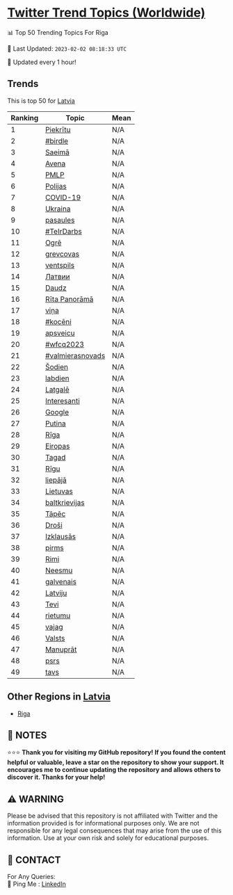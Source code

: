 [Twitter Trend Topics (Worldwide)](https://github.com/ErcinDedeoglu/Twitter-Trend-Topics)
==========


📊 Top 50 Trending Topics For Riga

📆 Last Updated: `2023-02-02 08:18:33 UTC`

🔧 Updated every 1 hour!


## Trends

This is top 50 for [Latvia](</Latvia>)

| Ranking | Topic | Mean |
| ------- | ------------ | ------------ |
| 1 | [Piekrītu](http://twitter.com/search?q=Piekr%c4%abtu) | N/A |
| 2 | [#birdle](http://twitter.com/search?q=%23birdle) | N/A |
| 3 | [Saeimā](http://twitter.com/search?q=Saeim%c4%81) | N/A |
| 4 | [Avena](http://twitter.com/search?q=Avena) | N/A |
| 5 | [PMLP](http://twitter.com/search?q=PMLP) | N/A |
| 6 | [Polijas](http://twitter.com/search?q=Polijas) | N/A |
| 7 | [COVID-19](http://twitter.com/search?q=COVID-19) | N/A |
| 8 | [Ukraina](http://twitter.com/search?q=Ukraina) | N/A |
| 9 | [pasaules](http://twitter.com/search?q=pasaules) | N/A |
| 10 | [#TeIrDarbs](http://twitter.com/search?q=%23TeIrDarbs) | N/A |
| 11 | [Ogrē](http://twitter.com/search?q=Ogr%c4%93) | N/A |
| 12 | [grevcovas](http://twitter.com/search?q=grevcovas) | N/A |
| 13 | [ventspils](http://twitter.com/search?q=ventspils) | N/A |
| 14 | [Латвии](http://twitter.com/search?q=%d0%9b%d0%b0%d1%82%d0%b2%d0%b8%d0%b8) | N/A |
| 15 | [Daudz](http://twitter.com/search?q=Daudz) | N/A |
| 16 | [Rīta Panorāmā](http://twitter.com/search?q=R%c4%abta+Panor%c4%81m%c4%81) | N/A |
| 17 | [viņa](http://twitter.com/search?q=vi%c5%86a) | N/A |
| 18 | [#kocēni](http://twitter.com/search?q=%23koc%c4%93ni) | N/A |
| 19 | [apsveicu](http://twitter.com/search?q=apsveicu) | N/A |
| 20 | [#wfcq2023](http://twitter.com/search?q=%23wfcq2023) | N/A |
| 21 | [#valmierasnovads](http://twitter.com/search?q=%23valmierasnovads) | N/A |
| 22 | [Šodien](http://twitter.com/search?q=%c5%a0odien) | N/A |
| 23 | [labdien](http://twitter.com/search?q=labdien) | N/A |
| 24 | [Latgalē](http://twitter.com/search?q=Latgal%c4%93) | N/A |
| 25 | [Interesanti](http://twitter.com/search?q=Interesanti) | N/A |
| 26 | [Google](http://twitter.com/search?q=Google) | N/A |
| 27 | [Putina](http://twitter.com/search?q=Putina) | N/A |
| 28 | [Rīga](http://twitter.com/search?q=R%c4%abga) | N/A |
| 29 | [Eiropas](http://twitter.com/search?q=Eiropas) | N/A |
| 30 | [Tagad](http://twitter.com/search?q=Tagad) | N/A |
| 31 | [Rīgu](http://twitter.com/search?q=R%c4%abgu) | N/A |
| 32 | [liepājā](http://twitter.com/search?q=liep%c4%81j%c4%81) | N/A |
| 33 | [Lietuvas](http://twitter.com/search?q=Lietuvas) | N/A |
| 34 | [baltkrievijas](http://twitter.com/search?q=baltkrievijas) | N/A |
| 35 | [Tāpēc](http://twitter.com/search?q=T%c4%81p%c4%93c) | N/A |
| 36 | [Droši](http://twitter.com/search?q=Dro%c5%a1i) | N/A |
| 37 | [Izklausās](http://twitter.com/search?q=Izklaus%c4%81s) | N/A |
| 38 | [pirms](http://twitter.com/search?q=pirms) | N/A |
| 39 | [Rimi](http://twitter.com/search?q=Rimi) | N/A |
| 40 | [Neesmu](http://twitter.com/search?q=Neesmu) | N/A |
| 41 | [galvenais](http://twitter.com/search?q=galvenais) | N/A |
| 42 | [Latviju](http://twitter.com/search?q=Latviju) | N/A |
| 43 | [Tevi](http://twitter.com/search?q=Tevi) | N/A |
| 44 | [rietumu](http://twitter.com/search?q=rietumu) | N/A |
| 45 | [vajag](http://twitter.com/search?q=vajag) | N/A |
| 46 | [Valsts](http://twitter.com/search?q=Valsts) | N/A |
| 47 | [Manuprāt](http://twitter.com/search?q=Manupr%c4%81t) | N/A |
| 48 | [psrs](http://twitter.com/search?q=psrs) | N/A |
| 49 | [tavs](http://twitter.com/search?q=tavs) | N/A |



## Other Regions in [Latvia](</Latvia>)

* [Riga](</Latvia/Riga.md>)



## 📝 NOTES

⭐⭐⭐ **Thank you for visiting my GitHub repository! If you found the content helpful or valuable, leave a star on the repository to show your support. It encourages me to continue updating the repository and allows others to discover it. Thanks for your help!**


## ⚠️ WARNING

Please be advised that this repository is not affiliated with Twitter and the information provided is for informational purposes only. We are not responsible for any legal consequences that may arise from the use of this information. Use at your own risk and solely for educational purposes.


## 📨 CONTACT

 For Any Queries:  
            🏓 Ping Me : [LinkedIn](https://www.linkedin.com/in/ercindedeoglu/)
